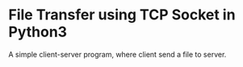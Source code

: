 # File Transfer using TCP Socket in Python3
A simple client-server program, where client send a file to server. 


